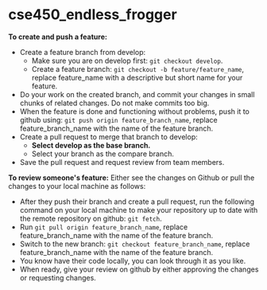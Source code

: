 # cse450_endless_frogger

**To create and push a feature:**
- Create a feature branch from develop:
  - Make sure you are on develop first: `git checkout develop`.
  - Create a feature branch: `git checkout -b feature/feature_name`, replace feature_name with a descriptive but short name for your feature.
- Do your work on the created branch, and commit your changes in small chunks of related changes. Do not make commits too big.
- When the feature is done and functioning without problems, push it to github using: `git push origin feature_branch_name`, replace feature_branch_name with the name of the feature branch.
- Create a pull request to merge that branch to develop:
  - **Select develop as the base branch.**
  - Select your branch as the compare branch.
- Save the pull request and request review from team members.


**To review someone's feature:**
Either see the changes on Github or pull the changes to your local machine as follows:
- After they push their branch and create a pull request, run the following command on your local machine to make your repository up to date with the remote repository on github: `git fetch`.
- Run `git pull origin feature_branch_name`, replace feature_branch_name with the name of the feature branch.
- Switch to the new branch: `git checkout feature_branch_name`, replace feature_branch_name with the name of the feature branch.
- You know have their code locally, you can look through it as you like.
- When ready, give your review on github by either approving the changes or requesting changes.
